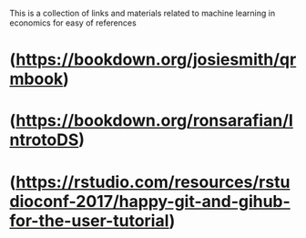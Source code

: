 This is a collection of links and materials related to machine learning in economics for easy of references
# <Quantitative Research Methods>(https://bookdown.org/josiesmith/qrmbook) 
# <Introduction to Data Science>(https://bookdown.org/ronsarafian/IntrotoDS)
# <Happy Git with R>(https://rstudio.com/resources/rstudioconf-2017/happy-git-and-gihub-for-the-user-tutorial)

